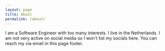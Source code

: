 ```yaml
---
layout: page
title: About
permalink: /about/
---
```


I am a Software Engineer with too many interests. I live in the Netherlands.
I am not very active on social media so I won't list my socials here.
You can reach my via email in this page footer.
